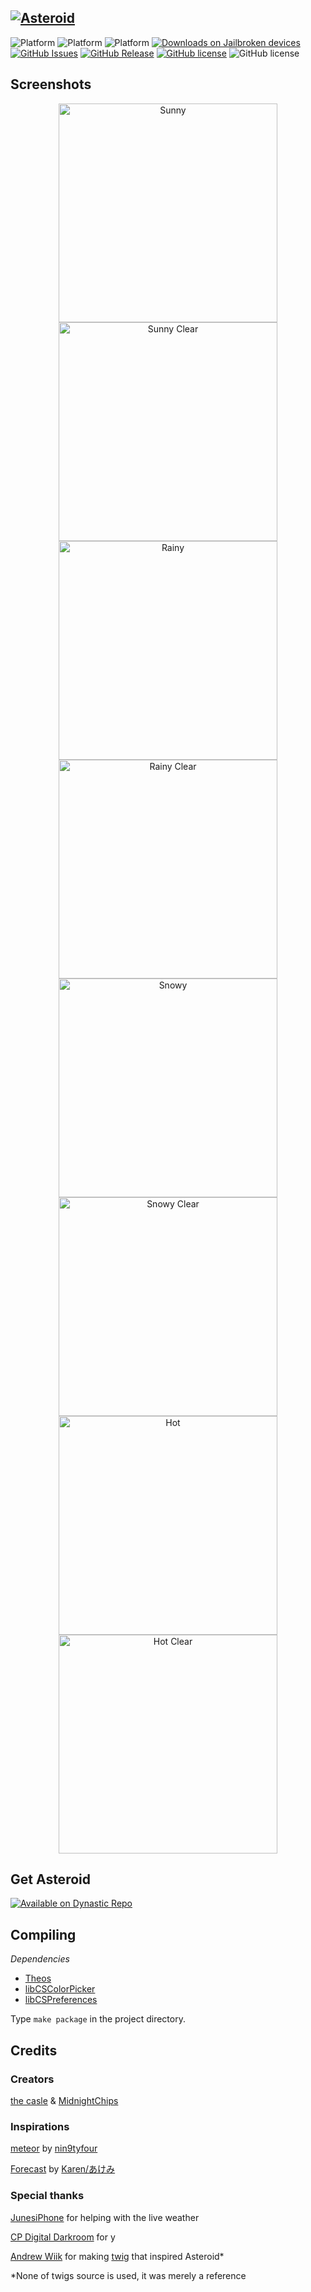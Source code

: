 [![Asteroid](https://raw.githubusercontent.com/midnightchip/Asteroid/master/preferences/Resources/Asteroid.png)](https://repo.dynastic.co/package/com.midnightchips.asteroid)
----
![Platform](https://img.shields.io/badge/supports-jailbroken%20iOS%2011-4abfb7.svg)
![Platform](https://img.shields.io/badge/supports-jailbroken%20iOS%2012-ca22b5.svg)
![Platform](https://img.shields.io/badge/supports-A12(x)%20and%20prior-101010.svg)
[![Downloads on Jailbroken devices](https://img.shields.io/badge/downloads%20@%20Dynastic-60k-3fb911)](https://dynastic.co/)
[![GitHub Issues](https://img.shields.io/github/issues/midnightchip/Asteroid.svg)](https://github.com/midnightchip/Asteroid/issues)
[![GitHub Release](https://img.shields.io/github/release/midnightchip/Asteroid.svg)](https://github.com/midnightchip/Asteroid/releases)
[![GitHub license](https://img.shields.io/github/license/midnightchip/Asteroid)](https://github.com/midnightchip/Asteroid/blob/master/LICENSE.md)
![GitHub license](https://img.shields.io/badge/copyright-MidnightChips%20&%20the%20casle%20©%202019-blueviolet)

## Screenshots
<p align="center" >
  <img src="https://github.com/Macley-Kun/Asteroid/raw/master/Images/Sunny.jpg" alt="Sunny" width="350" />
  <img src="https://github.com/Macley-Kun/Asteroid/raw/master/Images/SunnyClear.jpg" alt="Sunny Clear" width="350" />
  <img src="https://github.com/Macley-Kun/Asteroid/raw/master/Images/Rainy.jpg" alt="Rainy" width="350" />
  <img src="https://github.com/Macley-Kun/Asteroid/raw/master/Images/RainyClear.jpg" alt="Rainy Clear" width="350" />
  <img src="https://github.com/Macley-Kun/Asteroid/raw/master/Images/Snowy.jpg" alt="Snowy" width="350" />
  <img src="https://github.com/Macley-Kun/Asteroid/raw/master/Images/SnowyClear.jpg" alt="Snowy Clear" width="350" />
  <img src="https://github.com/Macley-Kun/Asteroid/raw/master/Images/Hot.jpg" alt="Hot" width="350" />
  <img src="https://github.com/Macley-Kun/Asteroid/raw/master/Images/HotClear.jpg" alt="Hot Clear" width="350" />
</p>

## Get Asteroid
[![Available on Dynastic Repo](https://assets.dynastic.co/brand/repo/img/Available%20on%20Dynastic%20Repo.png)](https://repo.dynastic.co/package/com.midnightchips.asteroid)

## Compiling
*Dependencies*
- [Theos](https://github.com/theos/theos)
- [libCSColorPicker](https://github.com/CreatureSurvive/libCSColorPicker)
- [libCSPreferences](https://github.com/CreatureSurvive/libCSPreferences) 

Type `make package` in the project directory.

## Credits
### Creators
[the casle](https://twitter.com/the_casle) & [MidnightChips](https://twitter.com/midnightchip)
### Inspirations
[meteor](https://cydia.saurik.com/package/com.nin9tyfour.meteor/) by [nin9tyfour](https://twitter.com/nin9tyfour)

[Forecast](https://cydia.akemi.ai/?page/com.dba-tech.forecast) by [Karen/あけみ](https://twitter.com/angelxwind)

### Special thanks
[JunesiPhone](https://twitter.com/JunesIphone) for helping with the live weather

[CP Digital Darkroom](https://twitter.com/cpdigdarkroom) for y

[Andrew Wiik](https://twitter.com/Andywiik) for making [twig](https://github.com/andrewwiik/Twig) that inspired Asteroid*

*None of twigs source is used, it was merely a reference